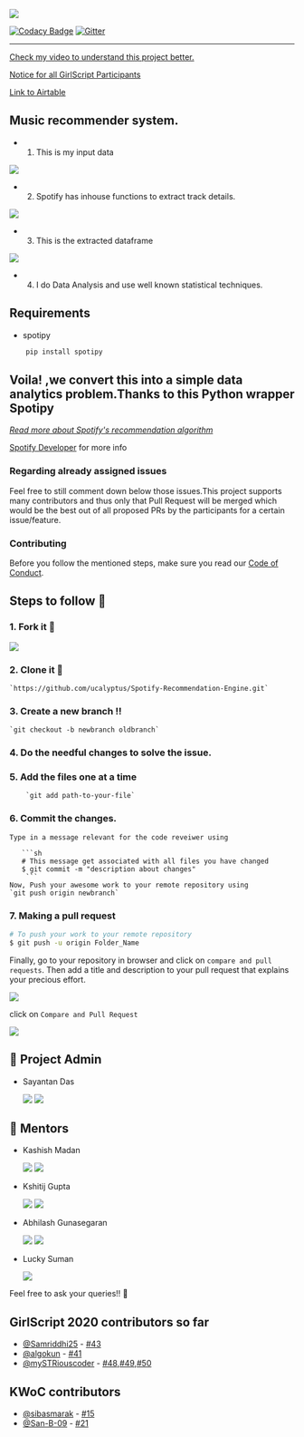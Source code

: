 
[![](https://camo.githubusercontent.com/d67558dfdf6ea42c6900c50205d1a8e35db6bb27/68747470733a2f2f7563616c79707475732e6769746875622e696f2f53706f746966792d5265636f6d6d656e646174696f6e2d456e67696e652f73706f746966792e676966)](https://camo.githubusercontent.com/d67558dfdf6ea42c6900c50205d1a8e35db6bb27/68747470733a2f2f7563616c79707475732e6769746875622e696f2f53706f746966792d5265636f6d6d656e646174696f6e2d456e67696e652f73706f746966792e676966)

[![Codacy Badge](https://camo.githubusercontent.com/ee2f2a91725fef72614994f0354e512eb7e5c346/68747470733a2f2f6170692e636f646163792e636f6d2f70726f6a6563742f62616467652f47726164652f6330383230316166623635633430663461363734363964343735383331663633)](https://app.codacy.com/manual/ucalyptus/Spotify-Recommendation-Engine?utm_source=github.com&utm_medium=referral&utm_content=ucalyptus/Spotify-Recommendation-Engine&utm_campaign=Badge_Grade_Dashboard)  [![Gitter](https://camo.githubusercontent.com/da2edb525cde1455a622c58c0effc3a90b9a181c/68747470733a2f2f6261646765732e6769747465722e696d2f4a6f696e253230436861742e737667)](https://gitter.im/Spotify-Recommendation-Engine/community?utm_source=badge&utm_medium=badge&utm_campaign=pr-badge&utm_content=badge)

----------

[Check my video to understand this project better.](https://www.youtube.com/watch?v=otrW8brCAiU)

[Notice for all GirlScript Participants](https://ucalyptus.github.io/Spotify-Recommendation-Engine/GirlScript)

[Link to Airtable](https://airtable.com/invite/l?inviteId=invYlgWtL001UpYE0&inviteToken=b930dca34625379ef91468f366329a692e890bcf716dea14dd510aaebc5af5b1)

## [](https://github.com/ucalyptus/Spotify-Recommendation-Engine/tree/c5bd7d705a88c6e61ac8d517db12e469969e1e14#music-recommender-system)Music recommender system.

-   1. This is my input data

[![](https://camo.githubusercontent.com/64fb538414beb870bcb1f3156165273b8b09500d/68747470733a2f2f7563616c79707475732e6769746875622e696f2f53706f746966792d5265636f6d6d656e646174696f6e2d456e67696e652f696d616765732f706c61796c6973745f73637265656e73686f742e706e67)](https://camo.githubusercontent.com/64fb538414beb870bcb1f3156165273b8b09500d/68747470733a2f2f7563616c79707475732e6769746875622e696f2f53706f746966792d5265636f6d6d656e646174696f6e2d456e67696e652f696d616765732f706c61796c6973745f73637265656e73686f742e706e67)

- 2. Spotify has inhouse functions to extract track details.

[![](https://camo.githubusercontent.com/471c145b2f3d87b4e83d60eb1ff3537ecbd7b562/68747470733a2f2f646576656c6f7065722e73706f746966792e636f6d2f6173736574732f5765624150495f696e74726f2e706e67)](https://camo.githubusercontent.com/471c145b2f3d87b4e83d60eb1ff3537ecbd7b562/68747470733a2f2f646576656c6f7065722e73706f746966792e636f6d2f6173736574732f5765624150495f696e74726f2e706e67)

- 3. This is the extracted dataframe

[![](https://camo.githubusercontent.com/a56d4f37f98eb1205aa043e9f5166646f26eda25/68747470733a2f2f7563616c79707475732e6769746875622e696f2f53706f746966792d5265636f6d6d656e646174696f6e2d456e67696e652f696d616765732f646174616672616d655f73637265656e73686f742e706e67)](https://camo.githubusercontent.com/a56d4f37f98eb1205aa043e9f5166646f26eda25/68747470733a2f2f7563616c79707475732e6769746875622e696f2f53706f746966792d5265636f6d6d656e646174696f6e2d456e67696e652f696d616765732f646174616672616d655f73637265656e73686f742e706e67)

- 4. I do Data Analysis and use well known statistical techniques.

## [](https://github.com/ucalyptus/Spotify-Recommendation-Engine/tree/c5bd7d705a88c6e61ac8d517db12e469969e1e14#requirements)Requirements

-   spotipy
```bash
	pip install spotipy
```

## [](https://github.com/ucalyptus/Spotify-Recommendation-Engine/tree/c5bd7d705a88c6e61ac8d517db12e469969e1e14#voila-we-convert-this-into-a-simple-data-analytics-problemthanks-to-this-python-wrapper-spotipy)Voila! ,we convert this into a simple data analytics problem.Thanks to this Python wrapper Spotipy

_[Read more about Spotify's recommendation algorithm](https://github.com/ucalyptus/Spotify-Recommendation-Engine/blob/c5bd7d705a88c6e61ac8d517db12e469969e1e14/Implicit-Matrix-Factorization.md)_

[Spotify Developer](https://beta.developer.spotify.com/documentation/web-api/)  for more info

### [](https://github.com/ucalyptus/Spotify-Recommendation-Engine/tree/c5bd7d705a88c6e61ac8d517db12e469969e1e14#regarding-already-assigned-issues)Regarding already assigned issues

Feel free to still comment down below those issues.This project supports many contributors and thus only that Pull Request will be merged which would be the best out of all proposed PRs by the participants for a certain issue/feature.

### [](https://github.com/ucalyptus/Spotify-Recommendation-Engine/tree/c5bd7d705a88c6e61ac8d517db12e469969e1e14#contributing)Contributing

Before you follow the mentioned steps, make sure you read our  [Code of Conduct](https://github.com/ucalyptus/Spotify-Recommendation-Engine/blob/master/CODE_OF_CONDUCT.md).

## [](https://github.com/ucalyptus/Spotify-Recommendation-Engine/tree/c5bd7d705a88c6e61ac8d517db12e469969e1e14#steps-to-follow-scroll)Steps to follow  📜

### [](https://github.com/ucalyptus/Spotify-Recommendation-Engine/tree/c5bd7d705a88c6e61ac8d517db12e469969e1e14#1-fork-it-fork_and_knife)1. Fork it  🍴

[![](https://user-images.githubusercontent.com/41269164/70219309-9a3eca80-176a-11ea-8a4d-1bd701d07314.png)](https://user-images.githubusercontent.com/41269164/70219309-9a3eca80-176a-11ea-8a4d-1bd701d07314.png)

### [](https://github.com/ucalyptus/Spotify-Recommendation-Engine/tree/c5bd7d705a88c6e61ac8d517db12e469969e1e14#2-clone-it-busts_in_silhouette)2. Clone it  👥

```
`https://github.com/ucalyptus/Spotify-Recommendation-Engine.git`

```

### [](https://github.com/ucalyptus/Spotify-Recommendation-Engine/tree/c5bd7d705a88c6e61ac8d517db12e469969e1e14#3-create-a-new-branch-bangbang)3. Create a new branch  ‼️

```
`git checkout -b newbranch oldbranch`

```

### [](https://github.com/ucalyptus/Spotify-Recommendation-Engine/tree/c5bd7d705a88c6e61ac8d517db12e469969e1e14#4-do-the-needful-changes-to-solve-the-issue)4. Do the needful changes to solve the issue.

### [](https://github.com/ucalyptus/Spotify-Recommendation-Engine/tree/c5bd7d705a88c6e61ac8d517db12e469969e1e14#5-add-the-files-one-at-a-time)5. Add the files one at a time

```
    `git add path-to-your-file`

```

### [](https://github.com/ucalyptus/Spotify-Recommendation-Engine/tree/c5bd7d705a88c6e61ac8d517db12e469969e1e14#6-commit-the-changes)6. Commit the changes.

```
Type in a message relevant for the code reveiwer using

   ```sh
   # This message get associated with all files you have changed
   $ git commit -m "description about changes"
    ```
Now, Push your awesome work to your remote repository using
`git push origin newbranch`

```

### [](https://github.com/ucalyptus/Spotify-Recommendation-Engine/tree/c5bd7d705a88c6e61ac8d517db12e469969e1e14#6-making-a-pull-request)7. Making a pull request

```bash
# To push your work to your remote repository
$ git push -u origin Folder_Name
```

Finally, go to your repository in browser and click on  `compare and pull requests`. Then add a title and description to your pull request that explains your precious effort.

[![](https://user-images.githubusercontent.com/41269164/70219707-47194780-176b-11ea-96c2-d0c401ddb1e0.png)](https://user-images.githubusercontent.com/41269164/70219707-47194780-176b-11ea-96c2-d0c401ddb1e0.png)

click on  `Compare and Pull Request`

[![](https://user-images.githubusercontent.com/41269164/70219836-8d6ea680-176b-11ea-81d5-549093bf0954.png)](https://user-images.githubusercontent.com/41269164/70219836-8d6ea680-176b-11ea-81d5-549093bf0954.png)

## [](https://github.com/ucalyptus/Spotify-Recommendation-Engine/tree/c5bd7d705a88c6e61ac8d517db12e469969e1e14#-project-admin)👨  Project Admin

-   Sayantan Das
    
    [![](https://camo.githubusercontent.com/2d9ed0ea57264508d4f32a0188d5cc9ad14b1670/68747470733a2f2f696d672e69636f6e73382e636f6d2f77696e646f77732f33322f3030303030302f6769746875622d322e706e67)](https://github.com/ucalyptus)  [![](https://camo.githubusercontent.com/a56251b2bdd4054d15afdd17f5f0682b74e9d633/68747470733a2f2f696d672e69636f6e73382e636f6d2f636f6c6f722f34382f3030303030302f6c696e6b6564696e2d322e706e67)](https://www.linkedin.com/in/ucalyptus)
    

## [](https://github.com/ucalyptus/Spotify-Recommendation-Engine/tree/c5bd7d705a88c6e61ac8d517db12e469969e1e14#--mentors)👬  Mentors

-   Kashish Madan
    
    [![](https://camo.githubusercontent.com/2d9ed0ea57264508d4f32a0188d5cc9ad14b1670/68747470733a2f2f696d672e69636f6e73382e636f6d2f77696e646f77732f33322f3030303030302f6769746875622d322e706e67)](https://github.com/kashishmadan)  [![](https://camo.githubusercontent.com/06eba813415dd07f9f060396a4530614423df236/68747470733a2f2f696d672e69636f6e73382e636f6d2f696f732d676c797068732f33302f3030303030302f6c696e6b6564696e2d322e706e67)](https://www.linkedin.com/in/kashishmadan)
    
-   Kshitij Gupta
    
    [![](https://camo.githubusercontent.com/2d9ed0ea57264508d4f32a0188d5cc9ad14b1670/68747470733a2f2f696d672e69636f6e73382e636f6d2f77696e646f77732f33322f3030303030302f6769746875622d322e706e67)](https://github.com/AgentFabulous)  [![](https://camo.githubusercontent.com/06eba813415dd07f9f060396a4530614423df236/68747470733a2f2f696d672e69636f6e73382e636f6d2f696f732d676c797068732f33302f3030303030302f6c696e6b6564696e2d322e706e67)](https://in.linkedin.com/in/kshitij-gupta-0211)
    
-   Abhilash Gunasegaran
    
    [![](https://camo.githubusercontent.com/2d9ed0ea57264508d4f32a0188d5cc9ad14b1670/68747470733a2f2f696d672e69636f6e73382e636f6d2f77696e646f77732f33322f3030303030302f6769746875622d322e706e67)](https://github.com/AbhilashG97)  [![](https://camo.githubusercontent.com/06eba813415dd07f9f060396a4530614423df236/68747470733a2f2f696d672e69636f6e73382e636f6d2f696f732d676c797068732f33302f3030303030302f6c696e6b6564696e2d322e706e67)](https://www.linkedin.com/in/abhilash-g-55160a139/)
    
-   Lucky Suman
    
    [![](https://camo.githubusercontent.com/2d9ed0ea57264508d4f32a0188d5cc9ad14b1670/68747470733a2f2f696d672e69636f6e73382e636f6d2f77696e646f77732f33322f3030303030302f6769746875622d322e706e67)](https://github.com/lucky-suman)
    

Feel free to ask your queries!!  🙌

## [](https://github.com/ucalyptus/Spotify-Recommendation-Engine/tree/c5bd7d705a88c6e61ac8d517db12e469969e1e14#girlscript-2020-contributors-so-far)GirlScript 2020 contributors so far

-   [@Samriddhi25](https://github.com/Samriddhi25)  -  [#43](https://github.com/ucalyptus/Spotify-Recommendation-Engine/pull/43)
-   [@algokun](https://github.com/algokun)  -  [#41](https://github.com/ucalyptus/Spotify-Recommendation-Engine/pull/41)
-   [@mySTRiouscoder](https://github.com/mySTRiouscoder)  -  [#48](https://github.com/ucalyptus/Spotify-Recommendation-Engine/pull/48),[#49](https://github.com/ucalyptus/Spotify-Recommendation-Engine/pull/49),[#50](https://github.com/ucalyptus/Spotify-Recommendation-Engine/pull/50)

## [](https://github.com/ucalyptus/Spotify-Recommendation-Engine/tree/c5bd7d705a88c6e61ac8d517db12e469969e1e14#kwoc-contributors)KWoC contributors

-   [@sibasmarak](http://github.com/sibasmarak)  -  [#15](https://github.com/ucalyptus/Spotify-Recommendation-Engine/pull/15)
-   [@San-B-09](https://github.com/San-B-09)  -  [#21](https://github.com/ucalyptus/Spotify-Recommendation-Engine/pull/21)
